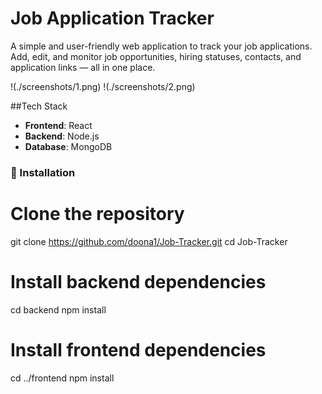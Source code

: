 # Job Application Tracker

A simple and user-friendly web application to track your job applications. Add, edit, and monitor job opportunities, hiring statuses, contacts, and application links — all in one place.

!(./screenshots/1.png)
!(./screenshots/2.png)

##Tech Stack

- **Frontend**: React
- **Backend**: Node.js
- **Database**: MongoDB

### 🔸 Installation
# Clone the repository
git clone https://github.com/doona1/Job-Tracker.git
cd Job-Tracker

# Install backend dependencies
cd backend
npm install

# Install frontend dependencies
cd ../frontend
npm install
